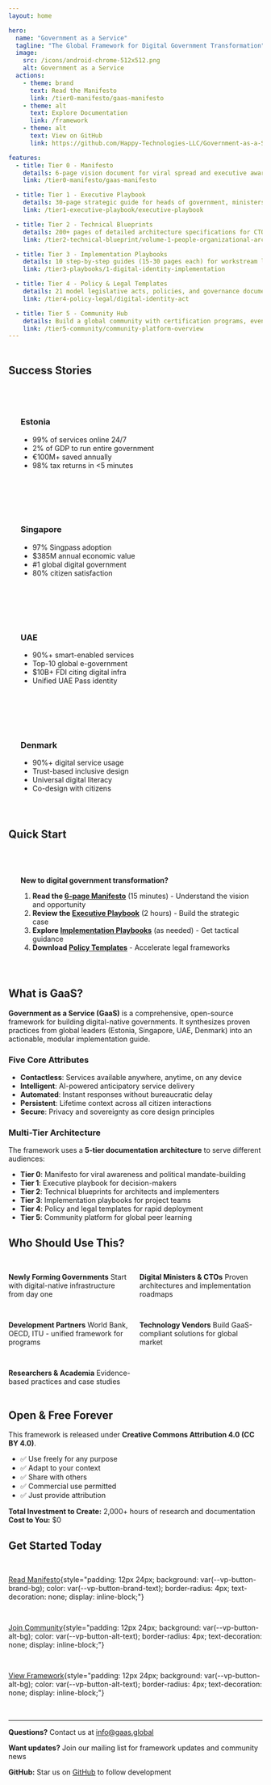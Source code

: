 ```yaml
---
layout: home

hero:
  name: "Government as a Service"
  tagline: "The Global Framework for Digital Government Transformation"
  image:
    src: /icons/android-chrome-512x512.png
    alt: Government as a Service
  actions:
    - theme: brand
      text: Read the Manifesto
      link: /tier0-manifesto/gaas-manifesto
    - theme: alt
      text: Explore Documentation
      link: /framework
    - theme: alt
      text: View on GitHub
      link: https://github.com/Happy-Technologies-LLC/Government-as-a-Service

features:
  - title: Tier 0 - Manifesto
    details: 6-page vision document for viral spread and executive awareness. Start here to understand the digital government transformation opportunity.
    link: /tier0-manifesto/gaas-manifesto

  - title: Tier 1 - Executive Playbook
    details: 30-page strategic guide for heads of government, ministers, and C-suite executives. Build the business case and implementation roadmap.
    link: /tier1-executive-playbook/executive-playbook

  - title: Tier 2 - Technical Blueprints
    details: 200+ pages of detailed architecture specifications for CTOs and technical teams. Proven patterns from global leaders.
    link: /tier2-technical-blueprint/volume-1-people-organizational-architecture

  - title: Tier 3 - Implementation Playbooks
    details: 10 step-by-step guides (15-30 pages each) for workstream leads. From digital identity to service portfolio management.
    link: /tier3-playbooks/1-digital-identity-implementation

  - title: Tier 4 - Policy & Legal Templates
    details: 21 model legislative acts, policies, and governance documents. Ready to adapt for your jurisdiction.
    link: /tier4-policy-legal/digital-identity-act

  - title: Tier 5 - Community Hub
    details: Build a global community with certification programs, events, and a practitioner network.
    link: /tier5-community/community-platform-overview
---
```


<div class="vp-doc" style="margin-top: 48px;">

## Success Stories

<div style="display: grid; grid-template-columns: repeat(auto-fit, minmax(250px, 1fr)); gap: 24px; margin: 32px 0;">

<div style="padding: 24px; border: 1px solid var(--vp-c-divider); border-radius: 8px;">
<h3><span class="flag-icon"><span class="fi fi-ee fis"></span>Estonia</span></h3>
<ul>
<li>99% of services online 24/7</li>
<li>2% of GDP to run entire government</li>
<li>€100M+ saved annually</li>
<li>98% tax returns in <5 minutes</li>
</ul>
</div>

<div style="padding: 24px; border: 1px solid var(--vp-c-divider); border-radius: 8px;">
<h3><span class="flag-icon"><span class="fi fi-sg fis"></span>Singapore</span></h3>
<ul>
<li>97% Singpass adoption</li>
<li>$385M annual economic value</li>
<li>#1 global digital government</li>
<li>80% citizen satisfaction</li>
</ul>
</div>

<div style="padding: 24px; border: 1px solid var(--vp-c-divider); border-radius: 8px;">
<h3><span class="flag-icon"><span class="fi fi-ae fis"></span>UAE</span></h3>
<ul>
<li>90%+ smart-enabled services</li>
<li>Top-10 global e-government</li>
<li>$10B+ FDI citing digital infra</li>
<li>Unified UAE Pass identity</li>
</ul>
</div>

<div style="padding: 24px; border: 1px solid var(--vp-c-divider); border-radius: 8px;">
<h3><span class="flag-icon"><span class="fi fi-dk fis"></span>Denmark</span></h3>
<ul>
<li>90%+ digital service usage</li>
<li>Trust-based inclusive design</li>
<li>Universal digital literacy</li>
<li>Co-design with citizens</li>
</ul>
</div>

</div>

## Quick Start

<div style="background: var(--vp-c-bg-soft); padding: 24px; border-radius: 8px; margin: 32px 0;">

**New to digital government transformation?**

1. **Read the [6-page Manifesto](/tier0-manifesto/gaas-manifesto)** (15 minutes) - Understand the vision and opportunity
2. **Review the [Executive Playbook](/tier1-executive-playbook/executive-playbook)** (2 hours) - Build the strategic case
3. **Explore [Implementation Playbooks](/tier3-playbooks/1-digital-identity-implementation)** (as needed) - Get tactical guidance
4. **Download [Policy Templates](/tier4-policy-legal/digital-identity-act)** - Accelerate legal frameworks

</div>

## What is GaaS?

**Government as a Service (GaaS)** is a comprehensive, open-source framework for building digital-native governments. It synthesizes proven practices from global leaders (Estonia, Singapore, UAE, Denmark) into an actionable, modular implementation guide.

### Five Core Attributes

- **Contactless**: Services available anywhere, anytime, on any device
- **Intelligent**: AI-powered anticipatory service delivery
- **Automated**: Instant responses without bureaucratic delay
- **Persistent**: Lifetime context across all citizen interactions
- **Secure**: Privacy and sovereignty as core design principles

### Multi-Tier Architecture

The framework uses a **5-tier documentation architecture** to serve different audiences:

- **Tier 0**: Manifesto for viral awareness and political mandate-building
- **Tier 1**: Executive playbook for decision-makers
- **Tier 2**: Technical blueprints for architects and implementers
- **Tier 3**: Implementation playbooks for project teams
- **Tier 4**: Policy and legal templates for rapid deployment
- **Tier 5**: Community platform for global peer learning

## Who Should Use This?

<div style="display: grid; grid-template-columns: repeat(auto-fit, minmax(200px, 1fr)); gap: 16px; margin: 32px 0;">

**Newly Forming Governments**
Start with digital-native infrastructure from day one

**Digital Ministers & CTOs**
Proven architectures and implementation roadmaps

**Development Partners**
World Bank, OECD, ITU - unified framework for programs

**Technology Vendors**
Build GaaS-compliant solutions for global market

**Researchers & Academia**
Evidence-based practices and case studies

</div>

## Open & Free Forever

This framework is released under **Creative Commons Attribution 4.0 (CC BY 4.0)**.

- ✅ Use freely for any purpose
- ✅ Adapt to your context
- ✅ Share with others
- ✅ Commercial use permitted
- ✅ Just provide attribution

**Total Investment to Create:** 2,000+ hours of research and documentation
**Cost to You:** $0

## Get Started Today

<div style="display: flex; gap: 16px; margin: 32px 0; flex-wrap: wrap;">

[Read Manifesto](/tier0-manifesto/gaas-manifesto){style="padding: 12px 24px; background: var(--vp-button-brand-bg); color: var(--vp-button-brand-text); border-radius: 4px; text-decoration: none; display: inline-block;"}

[Join Community](https://github.com/Happy-Technologies-LLC/Government-as-a-Service/discussions){style="padding: 12px 24px; background: var(--vp-button-alt-bg); color: var(--vp-button-alt-text); border-radius: 4px; text-decoration: none; display: inline-block;"}

[View Framework](/framework){style="padding: 12px 24px; background: var(--vp-button-alt-bg); color: var(--vp-button-alt-text); border-radius: 4px; text-decoration: none; display: inline-block;"}

</div>

---

**Questions?** Contact us at [info@gaas.global](mailto:info@gaas.global)

**Want updates?** Join our mailing list for framework updates and community news

**GitHub:** Star us on [GitHub](https://github.com/yourusername/gaas-framework) to follow development

</div>
